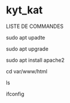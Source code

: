 # kyt_kat

LISTE DE COMMANDES

sudo apt upadte

sudo apt upgrade

sudo apt install apache2

cd var/www/html 

ls

ifconfig
